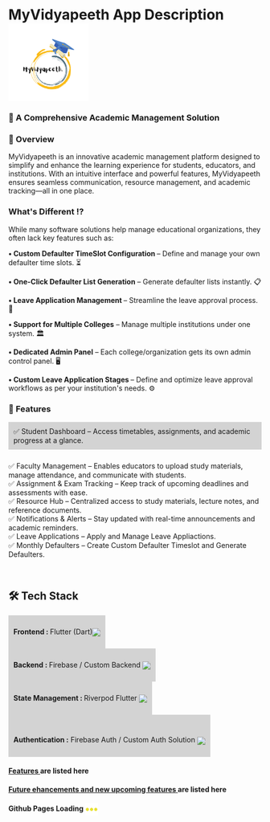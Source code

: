  
<body>
<h1>MyVidyapeeth App Description   
        <img src="https://raw.githubusercontent.com/itsSaadMalik/MyVidyapeeth-App-Description/main/myvidyapeeth_logo.png" height ="155" width="160" align="center" />
 
</h1>
<!-- <center>
    <div class="center-absolute">
        <img src="https://raw.githubusercontent.com/itsSaadMalik/MyVidyapeeth-App-Description/main/myvidyapeeth_logo.png" />
    </div>
</center> -->
<h3> 🚀 A Comprehensive Academic Management Solution</h3>

<h3>📌 Overview</h3>
MyVidyapeeth is an innovative academic management platform designed to simplify and enhance the learning experience for students, educators, and institutions. With an intuitive interface and powerful features, MyVidyapeeth ensures seamless communication, resource management, and academic tracking—all in one place.
<br>
<h3>What's Different ⁉ </h3>
 
While many software solutions help manage educational organizations, they often lack key features such as:<br>

<b>• Custom Defaulter TimeSlot Configuration </b>– Define and manage your own defaulter time slots. ⏳<br>

<b>• One-Click Defaulter List Generation</b> – Generate defaulter lists instantly. 📋<br>

<b>• Leave Application Management </b>– Streamline the leave approval process. 📝<br>

<b>• Support for Multiple Colleges</b> – Manage multiple institutions under one system. 🏛️<br>

<b>• Dedicated Admin Panel</b> – Each college/organization gets its own admin control panel. 🖥️<br>

<b>• Custom Leave Application Stages </b>– Define and optimize leave approval workflows as per your institution's needs. ⚙️<br>

<h3>🎯 Features</h3>
<div style="display: inline-block; margin-bottom: 10px; background: lightgray; padding: 10px;">
✅ Student Dashboard – Access timetables, assignments, and academic progress at a glance.<br>
</div>

✅ Faculty Management – Enables educators to upload study materials, manage attendance, and communicate with students.<br>
✅ Assignment & Exam Tracking – Keep track of upcoming deadlines and assessments with ease.<br>
✅ Resource Hub – Centralized access to study materials, lecture notes, and reference documents.<br>
✅ Notifications & Alerts – Stay updated with real-time announcements and academic reminders.<br>
✅ Leave Applications –  Apply and Manage Leave Appliactions.<br>
✅ Monthly Defaulters –  Create Custom Defaulter Timeslot and Generate Defaulters.<br>

<br>
<h2>🛠 Tech Stack</h2>
<div style="display: inline-block; margin-right: 10px; background: lightgray; padding: 10px;">
  
<b>Frontend : </b> Flutter (Dart)<img src="https://cdn.prod.website-files.com/5ee12d8d7f840543bde883de/5ef3a1148ac97166a06253c1_flutter-logo-white-inset.svg" height="30" align="center" />
</div>
<div style="display: inline-block; margin-right: 10px; background: lightgray; padding: 10px;">
  
<b>Backend : </b> Firebase / Custom Backend <img src="https://miro.medium.com/v2/resize:fit:300/1*R4c8lHBHuH5qyqOtZb3h-w.png" height="30" align="center" />

</div>
<div style="display: inline-block; margin-right: 10px; background: lightgray; padding: 10px;">
  

<b>State Management : </b> Riverpod Flutter  <img src="https://riverpod.dev/img/full_logo.svg" height="20" align="center" />
</div>
<div style="display: inline-block; margin-right: 10px; background: lightgray; padding: 10px;">
<br>
  
<b> Authentication :</b> Firebase Auth / Custom Auth Solution <img src="https://s3.amazonaws.com/cdn.hotglue.xyz/images/logos/firebase-auth.png" height="30" align="center" />

</div>
<br>
<h4><a href="https://github.com/itsSaadMalik/MyVidyapeeth-App-Description/blob/main/features.md">Features </a>are listed here</h4>
<h4><a href="https://github.com/itsSaadMalik/MyVidyapeeth-App-Description/blob/main/future_enhancements&features.md">Future ehancements and new upcoming features </a> are listed here</h4>

 <h4>Github Pages Loading
<img src="https://github.com/itsSaadMalik/MyVidyapeeth-App-Description/blob/main/7933605e-04d3-4a5d-80ea-00fa1a2fba18.gif" height="25" width="25" align="center"/>
 </h4>
 
